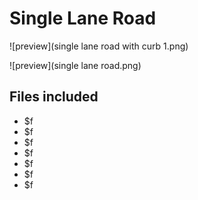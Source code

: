 ﻿# Single Lane Road

![preview](single lane road with curb 1.png)

![preview](single lane road.png)

## Files included

- $f
- $f
- $f
- $f
- $f
- $f
- $f


